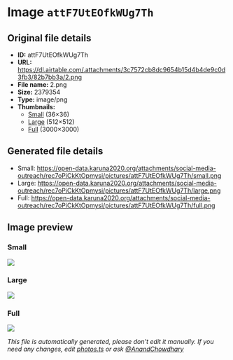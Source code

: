 # Image `attF7UtEOfkWUg7Th`

## Original file details

- **ID:** attF7UtEOfkWUg7Th
- **URL:** https://dl.airtable.com/.attachments/3c7572cb8dc9654b15d4b4de9c0d3fb3/82b7bb3a/2.png
- **File name:** 2.png
- **Size:** 2379354
- **Type:** image/png
- **Thumbnails:**
  - [Small](https://dl.airtable.com/.attachmentThumbnails/6c0ae73b948811df8610485cc2d533a0/0edba4fd) (36×36)
  - [Large](https://dl.airtable.com/.attachmentThumbnails/01c57a677dd1e274d7af96ddcbc45b7d/5194e408) (512×512)
  - [Full](https://dl.airtable.com/.attachmentThumbnails/b7e6e2525f4f0a9398e627962f526286/0ce39a2d) (3000×3000)

## Generated file details

- Small: https://open-data.karuna2020.org/attachments/social-media-outreach/rec7oPiCkKtOpmysi/pictures/attF7UtEOfkWUg7Th/small.png
- Large: https://open-data.karuna2020.org/attachments/social-media-outreach/rec7oPiCkKtOpmysi/pictures/attF7UtEOfkWUg7Th/large.png
- Full: https://open-data.karuna2020.org/attachments/social-media-outreach/rec7oPiCkKtOpmysi/pictures/attF7UtEOfkWUg7Th/full.png

## Image preview

### Small

![](https://open-data.karuna2020.org/attachments/social-media-outreach/rec7oPiCkKtOpmysi/pictures/attF7UtEOfkWUg7Th/small.png)

### Large

![](https://open-data.karuna2020.org/attachments/social-media-outreach/rec7oPiCkKtOpmysi/pictures/attF7UtEOfkWUg7Th/large.png)

### Full

![](https://open-data.karuna2020.org/attachments/social-media-outreach/rec7oPiCkKtOpmysi/pictures/attF7UtEOfkWUg7Th/full.png)

_This file is automatically generated, please don't edit it manually. If you need any changes, edit [photos.ts](/photos.ts) or ask [@AnandChowdhary](https://github.com/AnandChowdhary)_
